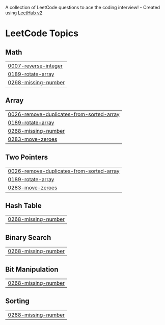 A collection of LeetCode questions to ace the coding interview! - Created using [LeetHub v2](https://github.com/arunbhardwaj/LeetHub-2.0)
<!---LeetCode Topics Start-->
# LeetCode Topics
## Math
|  |
| ------- |
| [0007-reverse-integer](https://github.com/vasantibendre06/LeetCode/tree/master/0007-reverse-integer) |
| [0189-rotate-array](https://github.com/vasantibendre06/LeetCode/tree/master/0189-rotate-array) |
| [0268-missing-number](https://github.com/vasantibendre06/LeetCode/tree/master/0268-missing-number) |
## Array
|  |
| ------- |
| [0026-remove-duplicates-from-sorted-array](https://github.com/vasantibendre06/LeetCode/tree/master/0026-remove-duplicates-from-sorted-array) |
| [0189-rotate-array](https://github.com/vasantibendre06/LeetCode/tree/master/0189-rotate-array) |
| [0268-missing-number](https://github.com/vasantibendre06/LeetCode/tree/master/0268-missing-number) |
| [0283-move-zeroes](https://github.com/vasantibendre06/LeetCode/tree/master/0283-move-zeroes) |
## Two Pointers
|  |
| ------- |
| [0026-remove-duplicates-from-sorted-array](https://github.com/vasantibendre06/LeetCode/tree/master/0026-remove-duplicates-from-sorted-array) |
| [0189-rotate-array](https://github.com/vasantibendre06/LeetCode/tree/master/0189-rotate-array) |
| [0283-move-zeroes](https://github.com/vasantibendre06/LeetCode/tree/master/0283-move-zeroes) |
## Hash Table
|  |
| ------- |
| [0268-missing-number](https://github.com/vasantibendre06/LeetCode/tree/master/0268-missing-number) |
## Binary Search
|  |
| ------- |
| [0268-missing-number](https://github.com/vasantibendre06/LeetCode/tree/master/0268-missing-number) |
## Bit Manipulation
|  |
| ------- |
| [0268-missing-number](https://github.com/vasantibendre06/LeetCode/tree/master/0268-missing-number) |
## Sorting
|  |
| ------- |
| [0268-missing-number](https://github.com/vasantibendre06/LeetCode/tree/master/0268-missing-number) |
<!---LeetCode Topics End-->